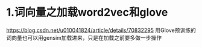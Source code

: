 # 1.词向量之加载word2vec和glove
https://blog.csdn.net/u010041824/article/details/70832295
用Glove预训练的词向量也可以用gensim加载进来，只是在加载之前要多做一步操作
